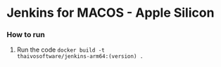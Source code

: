 <h1>Jenkins for MACOS - Apple Silicon</h1>

<h3>How to run</h3>

1. Run the code <code>docker build -t thaivosoftware/jenkins-arm64:(version) .</code>